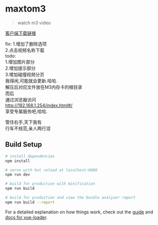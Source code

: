 # maxtom3

> watch m3 video

[客户端下载链接](https://github.com/jdwang001/maxto-m3/releases/tag/v1.0)

fix:
1.增加了删除选项   
2.点击视频名称下载   
todo:   
1.增加图片部分   
2.增加提示部分   
3.增加碰撞视频分页   
我得闲,可能就会更新.哈哈.   
解压后对应文件放在M3内存卡的根目录   
而后   
通过浏览器访问   
http://192.168.1.254/index.html#/   
享受专属服务吧,哈哈.   


管住右手,天下我有   
行车不规范,亲人两行泪   

## Build Setup

``` bash
# install dependencies
npm install

# serve with hot reload at localhost:8080
npm run dev

# build for production with minification
npm run build

# build for production and view the bundle analyzer report
npm run build --report
```

For a detailed explanation on how things work, check out the [guide](http://vuejs-templates.github.io/webpack/) and [docs for vue-loader](http://vuejs.github.io/vue-loader).
